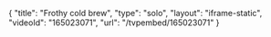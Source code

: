 {
    "title": "Frothy cold brew",
    "type": "solo",
    "layout": "iframe-static",
    "videoId": "165023071",
    "url": "\/tvpembed\/165023071"
}
